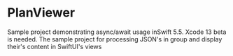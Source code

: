 # PlanViewer
Sample project demonstrating async/await usage inSwift 5.5. Xcode 13 beta is needed.
The sample project for processing JSON's in group and display their's content in SwiftUI's views
